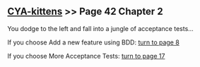 ## [CYA-kittens](../page-0/README.md) >> Page 42 Chapter 2

You dodge to the left and fall into a jungle of acceptance tests...

If you choose Add a new feature using BDD: [turn to page 8](../page-8/README.md)

If you choose More Acceptance Tests: [turn to page 17](../page-17/README.md)

